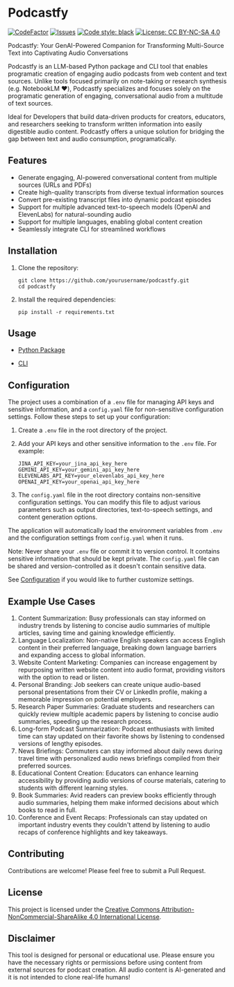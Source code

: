 # Podcastfy
[![CodeFactor](https://www.codefactor.io/repository/github/souzatharsis/podcastfy/badge)](https://www.codefactor.io/repository/github/souzatharsis/podcastfy)
[![Issues](https://img.shields.io/github/issues-raw/souzatharsis/podcastfy)](https://github.com/souzatharsis/podcsatfy/issues)
[![Code style: black](https://img.shields.io/badge/code%20style-black-000000.svg)](https://github.com/python/black)
[![License: CC BY-NC-SA 4.0](https://img.shields.io/badge/License-CC%20BY--NC--SA%204.0-lightgrey.svg)](https://creativecommons.org/licenses/by-nc-sa/4.0/)

Podcastfy: Your GenAI-Powered Companion for Transforming Multi-Source Text into Captivating Audio Conversations

Podcastfy is an LLM-based Python package and CLI tool that enables programatic creation of engaging audio podcasts from web content and text sources. Unlike tools focused primarily on note-taking or research synthesis (e.g. NotebookLM ❤️), Podcastfy specializes and focuses solely on the programatic generation of engaging, conversational audio from a multitude of text sources.

Ideal for Developers that build data-driven products for creators, educators, and researchers seeking to transform written information into easily digestible audio content. Podcastfy offers a unique solution for bridging the gap between text and audio consumption, programatically.

## Features

- Generate engaging, AI-powered conversational content from multiple sources (URLs and PDFs)
- Create high-quality transcripts from diverse textual information sources
- Convert pre-existing transcript files into dynamic podcast episodes
- Support for multiple advanced text-to-speech models (OpenAI and ElevenLabs) for natural-sounding audio
- Support for multiple languages, enabling global content creation
- Seamlessly integrate CLI for streamlined workflows


## Installation

1. Clone the repository:
   ```
   git clone https://github.com/yourusername/podcastfy.git
   cd podcastfy
   ```

2. Install the required dependencies:
   ```
   pip install -r requirements.txt
   ```

## Usage

- [Python Package](usage/podcastfy.ipynb)

- [CLI](usage/cli.md)


    

## Configuration

The project uses a combination of a `.env` file for managing API keys and sensitive information, and a `config.yaml` file for non-sensitive configuration settings. Follow these steps to set up your configuration:

1. Create a `.env` file in the root directory of the project.
2. Add your API keys and other sensitive information to the `.env` file. For example:

   ```
   JINA_API_KEY=your_jina_api_key_here
   GEMINI_API_KEY=your_gemini_api_key_here
   ELEVENLABS_API_KEY=your_elevenlabs_api_key_here
   OPENAI_API_KEY=your_openai_api_key_here
   ```

3. The `config.yaml` file in the root directory contains non-sensitive configuration settings. You can modify this file to adjust various parameters such as output directories, text-to-speech settings, and content generation options.

The application will automatically load the environment variables from `.env` and the configuration settings from `config.yaml` when it runs.

Note: Never share your `.env` file or commit it to version control. It contains sensitive information that should be kept private. The `config.yaml` file can be shared and version-controlled as it doesn't contain sensitive data.

See [Configuration](usage/config.md) if you would like to further customize settings.

## Example Use Cases

1. Content Summarization: Busy professionals can stay informed on industry trends by listening to concise audio summaries of multiple articles, saving time and gaining knowledge efficiently.
2. Language Localization: Non-native English speakers can access English content in their preferred language, breaking down language barriers and expanding access to global information.
3. Website Content Marketing: Companies can increase engagement by repurposing written website content into audio format, providing visitors with the option to read or listen.
4. Personal Branding: Job seekers can create unique audio-based personal presentations from their CV or LinkedIn profile, making a memorable impression on potential employers.
5. Research Paper Summaries: Graduate students and researchers can quickly review multiple academic papers by listening to concise audio summaries, speeding up the research process.
6. Long-form Podcast Summarization: Podcast enthusiasts with limited time can stay updated on their favorite shows by listening to condensed versions of lengthy episodes.
7. News Briefings: Commuters can stay informed about daily news during travel time with personalized audio news briefings compiled from their preferred sources.
8. Educational Content Creation: Educators can enhance learning accessibility by providing audio versions of course materials, catering to students with different learning styles.
9. Book Summaries: Avid readers can preview books efficiently through audio summaries, helping them make informed decisions about which books to read in full.
10. Conference and Event Recaps: Professionals can stay updated on important industry events they couldn't attend by listening to audio recaps of conference highlights and key takeaways.

## Contributing

Contributions are welcome! Please feel free to submit a Pull Request.

## License

This project is licensed under the [Creative Commons Attribution-NonCommercial-ShareAlike 4.0 International License](https://creativecommons.org/licenses/by-nc-sa/4.0/).

## Disclaimer

This tool is designed for personal or educational use. Please ensure you have the necessary rights or permissions before using content from external sources for podcast creation. All audio content is AI-generated and it is not intended to clone real-life humans!